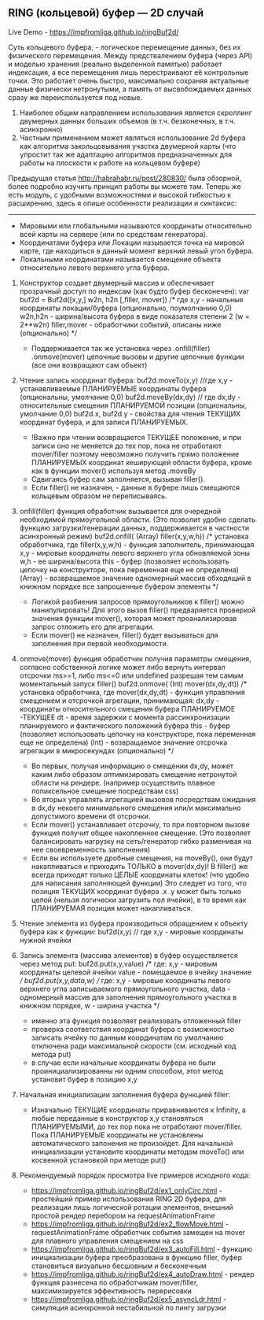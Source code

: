 ## RING (кольцевой) буфер — 2D cлучай

Live Demo - <https://impfromliga.github.io/ringBuf2d/>

Суть кольцевого буфера, - логическое перемещение данных, без их физического перемещения. Между предствалением буфера (через API) и моделью хранения (реально выделенной памятью) работает индексация, а все перемещения лишь перестраивают её контрольные точки. Это работает очень быстро, максимально сохраняя актуальные данные физически нетронутыми, а память от высвобождаемых данных сразу же переиспользуется под новые.

1. Наиболее общим направлением использования является скроллинг двумерных данных больших объемов (в т.ч. безконечных, в т.ч. асинхронно)
2. Частным применением может являться использование 2d буфера как алгоритма закольцовывания участка двумерной карты (что упростит так же адаптацию алгоритмов предназначенных для работы на плоскости к работе на кольцевом буфере)

Предыдущая статья <http://habrahabr.ru/post/280830/> была обзорной, более подробно изучить принцип работы вы можете там. Теперь же есть модуль, с удобными возможностями и высокой гибкостью к расширению, здесь я опишe особенности реализации и синтаксис:
***
- Мировыми или глобальными называются координаты относительно всей карты на сервере (или по средствам генератора).
- Координатами буфера или Локации называется точка на мировой карте, где находиться в данный момент верхний левый угол буфера.
- Локальными координатами называется смещение объекта относительно левого верхнего угла буфера.


1. Конструктор создает двумерный массив и обеспечивает прозрачный доступ по индексам (как будто буфер бесконечен):
		var buf2d = Buf2d([x,y,] w2n, h2n [,filler, mover]) /* где
		x,y - начальные координаты локации/буфера (опционально, поумолчанию 0,0)
		w2n,h2n - ширина/высота буфера в виде показателя степени 2 (w = 2**w2n)
		filler,mover - обработчики событий, описаны ниже (опционально) */	
	- Поддерживается так же установка через .onfill(filler) .onmove(mover) цепочные вызовы и другие цепочные функции (все они возвращают сам объект)
2. Чтение запись координат буфера:
		buf2d.moveTo(x,y) //где x,y - устанавливаемые ПЛАНИРУЕМЫЕ координаты буфера (опциональны, умолчание 0,0) 
		buf2d.moveBy(dx,dy) // где dx,dy - относительные смещения ПЛАНИРУЕМОЙ позиции (опциональны, умолчание 0,0)
		buf2d.x, buf2d.y - свойства для чтения ТЕКУЩИХ координат буфера, и для записи ПЛАНИРУЕМЫХ.
	- !Важно при чтении возвращается ТЕКУЩЕЕ положение, и при записи оно не меняется до тех пор, пока не отработают mover/filler поэтому невозможно получить прямо положение ПЛАНИРУЕМЫХ координат кеширующей области буфера, кроме как в функции mover() используя метод .moveBy
	- Сдвигаясь буфер сам заполняется, вызывая filler().
	- Если filler() не назначен, - данные в буфере лишь смещаются кольцевым образом не переписываясь.
3. onfill(filler) функция обработчик вызывается для очередной необходимой прямоугольной области. (Это позволит удобно сделать функцию загрузки/генерации данных, поддерживается в частности асинхронный режим)
		buf2d.onfill( (Array) filler(x,y,w,h)) /* установка обработчика, где
			filler(x,y,w,h) - функция заполнитель, принимающая
				x,y - мировые координаты левого верхнего угла обновляемой зоны
				w,h - ее ширина/высота
				this - буфер (позволяет использовать цепочку на конструкторе, пока переменная еще не определена)
				(Array) - возвращаемое значение одномерный массив обходящий в книжном порядке все запрошенные буфером элементы */
	- Логикой разбиения запросов прямоугольников к filler() можно манипулировать! Для этого вызов filler() предваряется проверкой значения функции mover(), которая может проанализировав запрос отложить его для агрегации.
	- Если mover() не назначен, filler() будет вызываться для заполнения при первой необходимости.
4. onmove(mover) функция обработчик получив параметры смещения, согласно собственной логике может либо вернуть интервал отсрочки ms>=1, либо ms<=0 или undefined разрешая тем самым моментальный запуск filler()
		buf2d.onmove( (Int) mover(dx,dy,dt)) /* установка обработчика, где
			mover(dx,dy,dt) - функция управления смещением и отсрочкой агрегации, принимающая:
				dx,dy - координаты относительного смещения буфера ПЛАНИРУЕМОЕ -ТЕКУЩЕЕ
				dt - время задержки с момента рассинхронизации планируемого и фактического положений буфера
				this - буфер (позволяет использовать цепочку на конструкторе, пока переменная еще не определена)
				(Int) - возвращаемое значение отсрочка агрегации в микросекундах (опционально) */
	- Во первых, получая информацию о смещении dx,dy, может каким либо образом оптимизировать смещение нетронутой области на рендере. (например осуществить плавное попиксельное смещение посредствам css)
	- Во вторых управлять агрегацией вызовов посредствам ожидания в dx,dy некоего минимального смещения или/и максимально допустимого времени dt отсрочки.
	- Если mover() устанавливает отсрочку, то при повторном вызове функция получит общее накопленное смещение. (Это позволяет балансировать нагрузку на сеть/генератор гибко разменивая на нее своевременность заполнения)
	- Если вы используете дробные смещения, на moveBy(), они будут накапливаться и приходить ТОЛЬКО в mover(dx,dy)! В filler() же всегда приходят только ЦЕЛЫЕ координаты клеток! (что удобно для написания заполняющей функции) Это следует из того, что позиция ТЕКУЩИХ координат буфера .x .y может быть только целой (нельзя логически загрузить пол ячейки), в то время как ПЛАНИРУЕМАЯ позиция может накапливаться.
5. Чтение элемента из буфера производиться обращением к объекту буфера как к функции:
		buf2d(x,y) // где x,y - мировые координаты нужной ячейки
6. Запись элемента (массива элементов) в буфер осуществляется через метод put:
		buf2d.put(x,y,value) /* где:
			x,y - мировым координаты целевой ячейки
			value - помещаемое в ячейку значение */
		buf2d.put(x,y,data,w) /* где:
			x,y - мировые координаты левого верхнего угла записываемого прямоугольного участка,
			data - одномерный массив для заполнения прямоугольного участка в книжном порядке,
			w - ширина участка */
	- именно эта функция позволяет реализовать отложенный filler
	- проверка соответствия координат буфера с возможностью записать ячейку по данным координатам по умолчанию отключена ради максимальной скорости (см. исходный код метода put)
	- в случае если начальные координаты буфера не были проинициализированны ни одним способом, этот метод установит буфер в позицию x,y
7. Начальная инициализации заполнения буфера функцией filler: 
	- Изначально ТЕКУЩИЕ координаты приравниваются к Infinity, а любые переданные в конструктор x,y становяться ПЛАНИРУЕМЫМИ, до тех пор пока не отработают mover/filler. Пока ПЛАНИРУЕМЫЕ координаты не установлены автоматического запонения не произойдет. Для начальной инициализации установите координаты методом moveTo() или косвенной установкой при методе put()
	
8. Рекомендуемый порядок просмотра live примеров исходного кода:
	- <https://impfromliga.github.io/ringBuf2d/ex1_onlyCirc.html> - простейший пример использования RING 2D буфера, для реализации лишь логической ротации элементов, внешний простой рендер перебором на requestAnimationFrame 
	- <https://impfromliga.github.io/ringBuf2d/ex2_flowMove.html> - requestAnimationFrame обработчик события замещен на mover для плавного управления смещением на css 
	- <https://impfromliga.github.io/ringBuf2d/ex3_autoFill.html> - функцию инициализации буфера преобразована в функцию filler, буфер становиться визуально бесшовным и бесконечным
	- <https://impfromliga.github.io/ringBuf2d/ex4_autoDraw.html> - рендер функция разнесена по обработчикам mover/filler, максимизируется эффективность перерисовки
	- <https://impfromliga.github.io/ringBuf2d/ex5_asyncLdr.html> - симуляция асинхронной нестабильной по пингу загрузки
